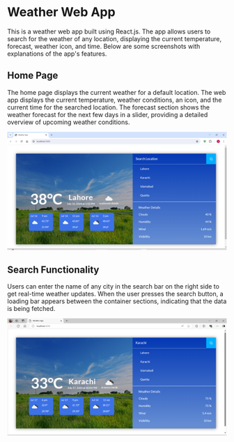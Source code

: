 # Weather Web App

This is a weather web app built using React.js. The app allows users to search for the weather of any location, displaying the current temperature, forecast, weather icon, and time. Below are some screenshots with explanations of the app's features. 

## Home Page

The home page displays the current weather for a default location. The web app displays the current temperature, weather conditions, an icon, and the current time for the searched location. The forecast section shows the weather forecast for the next few days in a slider, providing a detailed overview of upcoming weather conditions.

![Screenshots/Screenshot 2024-07-16 135241.png](https://github.com/AliAtherAyyubi/Weather-Web-App/blob/main/Screenshots/Screenshot%202024-07-16%20135241.png)

## Search Functionality

Users can enter the name of any city in the search bar on the right side to get real-time weather updates. When the user presses the search button, a loading bar appears between the container sections, indicating that the data is being fetched.

![Screenshots/Screenshot 2024-07-17 220232.png](https://github.com/AliAtherAyyubi/Weather-Web-App/blob/main/Screenshots/Screenshot%202024-07-17%20220232.png)






